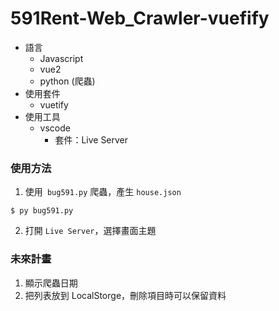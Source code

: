 # 591Rent-Web_Crawler-vuefify

- 語言
  - Javascript
  - vue2
  - python (爬蟲)
- 使用套件
  - vuetify
- 使用工具
  - vscode
    - 套件：Live Server

### 使用方法

1. 使用` bug591.py` 爬蟲，產生 `house.json`

```
$ py bug591.py
```

2. 打開 `Live Server`，選擇畫面主題

### 未來計畫

1. 顯示爬蟲日期
2. 把列表放到 LocalStorge，刪除項目時可以保留資料
